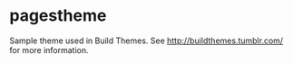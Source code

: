 pagestheme
==========

Sample theme used in Build Themes. See http://buildthemes.tumblr.com/ for more information.
